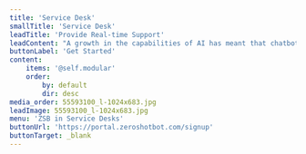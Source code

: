 ```yaml
---
title: 'Service Desk'
smallTitle: 'Service Desk'
leadTitle: 'Provide Real-time Support'
leadContent: "A growth in the capabilities of AI has meant that chatbots are now able to effectively utilise artificial intelligence to hold real-time conversations with your\ncustomers, helping you boost your brand credibility and engagement. During the times that staff aren’t available to answer customer questions, chatbots can be\ndeployed to work around the clock and tend to your customers, providing real-time support and reducing customer waiting times."
buttonLabel: 'Get Started'
content:
    items: '@self.modular'
    order:
        by: default
        dir: desc
media_order: 55593100_l-1024x683.jpg
leadImage: 55593100_l-1024x683.jpg
menu: 'ZSB in Service Desks'
buttonUrl: 'https://portal.zeroshotbot.com/signup'
buttonTarget: _blank
---
```


